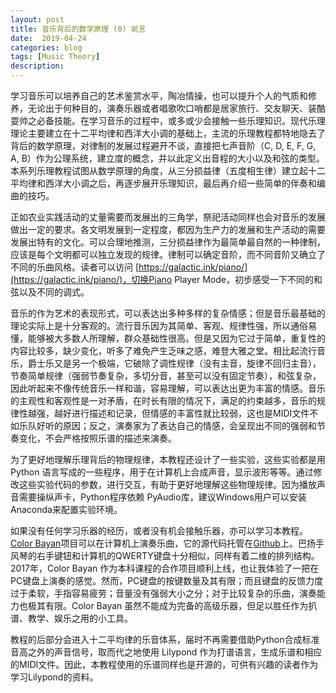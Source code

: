 ```yaml
---
layout: post
title: 音乐背后的数学原理 (0) 前言
date:  2019-04-24
categories: blog
tags: [Music Theory]
description: 
---
```



学习音乐可以培养自己的艺术鉴赏水平，陶冶情操，也可以提升个人的气质和修养，无论出于何种目的，演奏乐器或者唱歌吹口哨都是居家旅行、交友聊天、装酷耍帅之必备技能。在学习音乐的过程中，或多或少会接触一些乐理知识。现代乐理理论主要建立在十二平均律和西洋大小调的基础上，主流的乐理教程都特地隐去了背后的数学原理，对律制的发展过程避开不谈，直接把七声音阶（C, D, E, F, G, A, B）作为公理系统，建立度的概念，并以此定义出音程的大小以及和弦的类型。本系列乐理教程试图从数学原理的角度，从三分损益律（五度相生律）建立起十二平均律和西洋大小调之后，再逐步展开乐理知识，最后再介绍一些简单的伴奏和编曲的技巧。

正如农业实践活动的丈量需要而发展出的三角学，祭祀活动同样也会对音乐的发展做出一定的要求。各文明发展到一定程度，都因为生产力的发展和生产活动的需要发展出特有的文化。可以合理地推测，三分损益律作为最简单最自然的一种律制，应该是每个文明都可以独立发现的规律。律制可以确定音阶，而不同音阶又确立了不同的乐曲风格。读者可以访问 [https://galactic.ink/piano/](https://galactic.ink/piano/)，切换Piano Player Mode，初步感受一下不同的和弦以及不同的调式。

音乐的作为艺术的表现形式，可以表达出多种多样的复杂情感；但是音乐最基础的理论实际上是十分客观的。流行音乐因为其简单、客观、规律性强，所以通俗易懂，能够被大多数人所理解，群众基础性很高。但是又因为它过于简单，重复性的内容比较多，缺少变化，听多了难免产生乏味之感，难登大雅之堂。相比起流行音乐，爵士乐又是另一个极端，它破除了调性规律（没有主音，旋律不回归主音），节奏简单规律（强弱节奏复杂，多切分音，甚至可以没有固定节奏），和弦复杂，因此听起来不像传统音乐一样和谐，容易理解，可以表达出更为丰富的情感。音乐的主观性和客观性是一对矛盾，在时长有限的情况下，满足的约束越多，音乐的规律性越强，越好进行描述和记录，但情感的丰富性就比较弱，这也是MIDI文件不如乐队好听的原因；反之，演奏家为了表达自己的情感，会呈现出不同的强弱和节奏变化，不会严格按照乐谱的描述来演奏。

为了更好地理解乐理背后的物理规律，本教程还设计了一些实验，这些实验都是用 Python 语言写成的一些程序，用于在计算机上合成声音，显示波形等等。通过修改这些实验代码的参数，进行交互，有助于更好地理解这些物理规律。因为播放声音需要操纵声卡，Python程序依赖 PyAudio库，建议Windows用户可以安装Anaconda来配置实验环境。

如果没有任何学习乐器的经历，或者没有机会接触乐器，亦可以学习本教程。[Color Bayan](https://simonfang1.github.io/bayan)项目可以在计算机上演奏乐曲，它的源代码托管在[Github](https://github.com/SimonFang1/ColorBayan)上。巴扬手风琴的右手键钮和计算机的QWERTY键盘十分相似，同样有着二维的排列结构。2017年，Color Bayan 作为本科课程的合作项目顺利上线，也让我体验了一把在PC键盘上演奏的感觉。然而，PC键盘的按键数量及其有限；而且键盘的反馈力度过于柔软，手指容易疲劳；音量没有强弱大小之分；对于比较复杂的乐曲，演奏能力也极其有限。Color Bayan 虽然不能成为完备的高级乐器，但足以胜任作为扒谱、教学、娱乐之用的小工具。

教程的后部分会进入十二平均律的乐音体系，届时不再需要借助Python合成标准音高之外的声音信号，取而代之地使用 Lilypond 作为打谱语言，生成乐谱和相应的MIDI文件。因此，本教程使用的乐谱同样也是开源的，可供有兴趣的读者作为学习Lilypond的资料。
